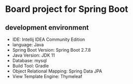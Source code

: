 # Board project for Spring Boot

## development environment
- IDE: Intellij IDEA Community Edition
- language: Java
- Spring Boot Version: Spring Boot 2.7.8
- Java Version: JDK 11
- Database: mysql
- Build Tool: Gradle
- Object Relational Mapping: Spring Data JPA
- View Template Engine: Thymeleaf